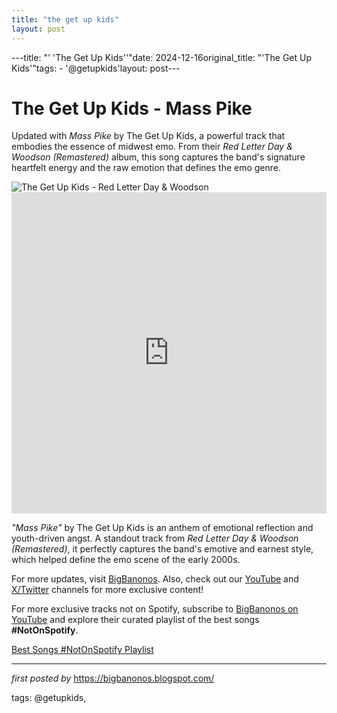 ```yaml
---
title: "the get up kids"
layout: post
---
```

---title: "' 'The Get Up Kids''"date: 2024-12-16original_title: "'The Get Up Kids'"tags:  - '@getupkids'layout: post---<!-- Title of the Post --><h1 >The Get Up Kids - Mass Pike</h1> <!-- Introductory Text --><p >Updated with *Mass Pike* by The Get Up Kids, a powerful track that embodies the essence of midwest emo. From their *Red Letter Day & Woodson (Remastered)* album, this song captures the band's signature heartfelt energy and the raw emotion that defines the emo genre.</p> <!-- Featured Image --><div > <img src="https://images.songmeanings.com/ef5e8dd6-616a-4682-b74f-b8e088a2dc58.webp" alt="The Get Up Kids - Red Letter Day & Woodson" /></div> <!-- YouTube Video Embed --><div > <iframe width="100%" height="514" src="https://www.youtube.com/embed/HUi-poB54HU" title="The Get Up Kids-Mass Pike" frameborder="0" allow="accelerometer; autoplay; clipboard-write; encrypted-media; gyroscope; picture-in-picture; web-share" referrerpolicy="strict-origin-when-cross-origin" allowfullscreen></iframe></div> <!-- Song Information --><div > <p><em>"Mass Pike"</em> by The Get Up Kids is an anthem of emotional reflection and youth-driven angst. A standout track from *Red Letter Day & Woodson (Remastered)*, it perfectly captures the band's emotive and earnest style, which helped define the emo scene of the early 2000s.</p></div> <!-- Footer Links --><div > <p>For more updates, visit <a href="https://bigbanonos.blogspot.com/" target="_blank">BigBanonos</a>. Also, check out our <a href="https://www.youtube.com/@BigBanonos" target="_blank">YouTube</a> and <a href="https://x.com/bigbanonos" target="_blank">X/Twitter</a> channels for more exclusive content!</p></div><!--Subscribe and Playlist Links--><div>    <p>For more exclusive tracks not on Spotify, subscribe to <a href="https://www.youtube.com/@BigBanonos" target="_blank">BigBanonos on YouTube</a> and explore their curated playlist of the best songs <strong>#NotOnSpotify</strong>.</p>    <p><a href="https://www.youtube.com/playlist?list=PLtuNtuTatqI0kFahUCbtbfenC_ET5O_tr" target="_blank">Best Songs #NotOnSpotify Playlist<br /></a></p></div><hr /><p><em>first posted by</em> <a href="https://bigbanonos.blogspot.com/" rel="noopener" target="_new">https://bigbanonos.blogspot.com/</a></p><p>tags: @getupkids,</p>